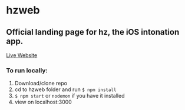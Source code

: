 # hzweb


## Official landing page for hz, the iOS intonation app.

[Live Website](https://hzintonation.herokuapp.com/)


### To run locally: 
1. Download/clone repo
2. cd to hzweb folder and run `$ npm install`
3. `$ npm start` or `nodemon` if you have it installed
4. view on localhost:3000



